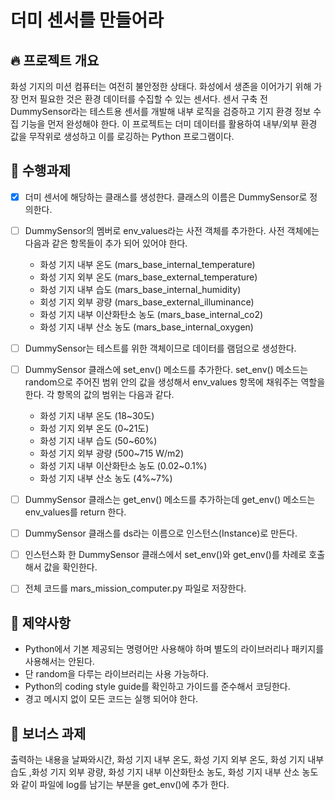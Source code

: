 # 더미 센서를 만들어라

## 🔥 프로젝트 개요
화성 기지의 미션 컴퓨터는 여전히 불안정한 상태다. 화성에서 생존을 이어가기 위해 가장 먼저 필요한 것은 환경 데이터를 수집할 수 있는 센서다.
센서 구축 전 DummySensor라는 테스트용 센서를 개발해 내부 로직을 검증하고 기지 환경 정보 수집 기능을 먼저 완성해야 한다.
이 프로젝트는 더미 데이터를 활용하여 내부/외부 환경 값을 무작위로 생성하고 이를 로깅하는 Python 프로그램이다.

## 🧰 수행과제 
- [x] 더미 센서에 해당하는 클래스를 생성한다. 클래스의 이름은 DummySensor로 정의한다. 

- [ ] DummySensor의 멤버로 env_values라는 사전 객체를 추가한다. 사전 객체에는 다음과 같은 항목들이 추가 되어 있어야 한다. 

    - 화성 기지 내부 온도 (mars_base_internal_temperature)
    - 화성 기지 외부 온도 (mars_base_external_temperature)
    - 화성 기지 내부 습도 (mars_base_internal_humidity)
    - 회성 기지 외부 광량 (mars_base_external_illuminance)
    - 화성 기지 내부 이산화탄소 농도 (mars_base_internal_co2)
    - 화성 기지 내부 산소 농도 (mars_base_internal_oxygen)

- [ ] DummySensor는 테스트를 위한 객체이므로 데이터를 램덤으로 생성한다. 

- [ ] DummySensor 클래스에 set_env() 메소드를 추가한다. set_env() 메소드는 random으로 주어진 범위 안의 값을 생성해서 env_values 항목에 채워주는 역할을 한다. 각 항목의 값의 범위는 다음과 같다. 

    - 화성 기지 내부 온도 (18~30도)
    - 화성 기지 외부 온도 (0~21도)
    - 화성 기지 내부 습도 (50~60%)
    - 화성 기지 외부 광량 (500~715 W/m2)    
    - 화성 기지 내부 이산화탄소 농도 (0.02~0.1%)
    - 화성 기지 내부 산소 농도 (4%~7%)
    
- [ ] DummySensor 클래스는 get_env() 메소드를 추가하는데 get_env() 메소드는 env_values를 return 한다. 

- [ ] DummySensor 클래스를 ds라는 이름으로 인스턴스(Instance)로 만든다. 

- [ ] 인스턴스화 한 DummySensor 클래스에서 set_env()와 get_env()를 차례로 호출해서 값을 확인한다. 

- [ ] 전체 코드를 mars_mission_computer.py 파일로 저장한다. 

## 🚫 제약사항
- Python에서 기본 제공되는 명령어만 사용해야 하며 별도의 라이브러리나 패키지를 사용해서는 안된다. 
- 단 random을 다루는 라이브러리는 사용 가능하다. 
- Python의 coding style guide를 확인하고 가이드를 준수해서 코딩한다. 
- 경고 메시지 없이 모든 코드는 실행 되어야 한다. 

## 🔔 보너스 과제
출력하는 내용을 날짜와시간,  화성 기지 내부 온도, 화성 기지 외부 온도, 화성 기지 내부 습도 ,화성 기지 외부 광량, 화성 기지 내부 이산화탄소 농도, 화성 기지 내부 산소 농도 와 같이 파일에 log를 남기는 부분을 get_env()에 추가 한다. 
